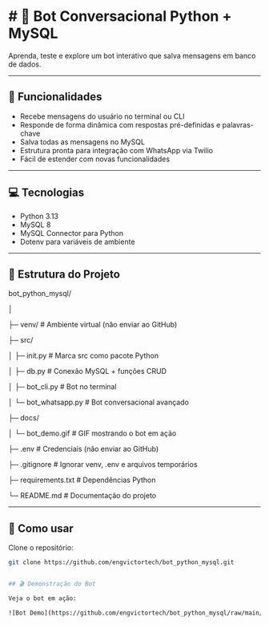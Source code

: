 # # 🤖 Bot Conversacional Python + MySQL
Aprenda, teste e explore um bot interativo que salva mensagens em banco de dados.

---

## 📝 Funcionalidades

- Recebe mensagens do usuário no terminal ou CLI
- Responde de forma dinâmica com respostas pré-definidas e palavras-chave
- Salva todas as mensagens no MySQL
- Estrutura pronta para integração com WhatsApp via Twilio
- Fácil de estender com novas funcionalidades

---

## 💻 Tecnologias

- Python 3.13
- MySQL 8
- MySQL Connector para Python
- Dotenv para variáveis de ambiente

---

## 📂 Estrutura do Projeto

bot_python_mysql/

│

├─ venv/ # Ambiente virtual (não enviar ao GitHub)

├─ src/

│ ├─ init.py # Marca src como pacote Python

│ ├─ db.py # Conexão MySQL + funções CRUD

│ ├─ bot_cli.py # Bot no terminal

│ └─ bot_whatsapp.py # Bot conversacional avançado

├─ docs/

│ └─ bot_demo.gif # GIF mostrando o bot em ação

├─ .env # Credenciais (não enviar ao GitHub)

├─ .gitignore # Ignorar venv, .env e arquivos temporários

├─ requirements.txt # Dependências Python

└─ README.md # Documentação do projeto

---

## 🚀 Como usar

Clone o repositório:

```bash
git clone https://github.com/engvictortech/bot_python_mysql.git


## 🎬 Demonstração do Bot

Veja o bot em ação:

![Bot Demo](https://github.com/engvictortech/bot_python_mysql/raw/main/docs/bot_demo.gif)



